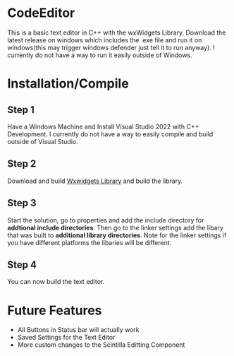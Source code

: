 # CodeEditor

This is a basic text editor in C++ with the wxWidgets Library. Download the latest release on windows which includes the .exe file and run it on windows(this may trigger windows defender just tell it to run anyway). I currently do not have a way to run it easily outside of Windows.

# Installation/Compile

## Step 1
Have a Windows Machine and Install Visual Studio 2022 with C++ Development. I currently do not have a way to easily compile and build outside of Visual Studio.

## Step 2
Download and build [Wxwidgets Library](https://www.wxwidgets.org/downloads/) and build the library. 

## Step 3
Start the solution, go to properties and add the include directory for **addtional include directories**. Then go to the linker settings add the libary that was built to **additional library directories**. Note for the linker settings if you have different platforms the libaries will be different.

## Step 4
You can now build the text editor.

# Future Features
- All Buttons in Status bar will actually work
- Saved Settings for the Text Editor
- More custom changes to the Scintilla Editting Component
